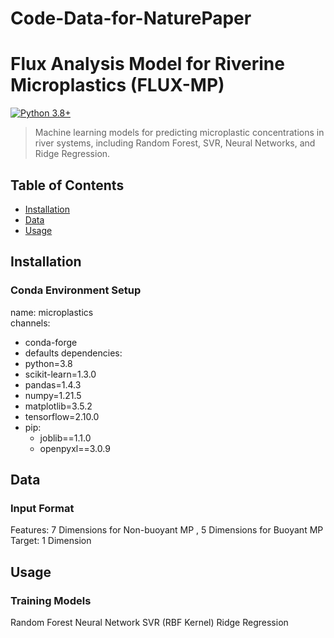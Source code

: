 # Code-Data-for-NaturePaper
# Flux Analysis Model for Riverine Microplastics (FLUX-MP)
[![Python 3.8+](https://img.shields.io/badge/python-3.8%2B-blue)](https://www.python.org/)

> Machine learning models for predicting microplastic concentrations in river systems, including Random Forest, SVR, Neural Networks, and Ridge Regression.

## Table of Contents
- [Installation](#installation)
- [Data](#data-preparation)
- [Usage](#usage)

## Installation
### Conda Environment Setup
name: microplastics  
channels:
  - conda-forge      
  - defaults
dependencies:
  - python=3.8       
  - scikit-learn=1.3.0
  - pandas=1.4.3
  - numpy=1.21.5
  - matplotlib=3.5.2
  - tensorflow=2.10.0
  - pip:             
    - joblib==1.1.0
    - openpyxl==3.0.9
## Data
### Input Format
Features: 7 Dimensions for Non-buoyant MP , 5 Dimensions for Buoyant MP
Target: 1 Dimension

## Usage
### Training Models
Random Forest
Neural Network
SVR (RBF Kernel)
Ridge Regression
